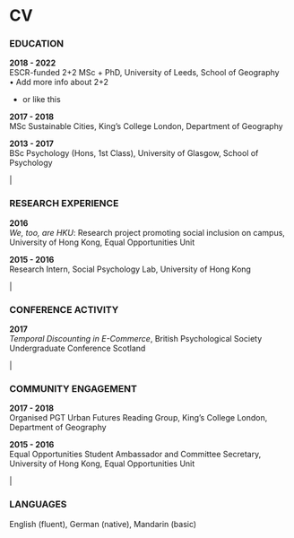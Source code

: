 # CV

### EDUCATION

**2018 - 2022**<br/>
ESCR-funded 2+2 MSc + PhD, University of Leeds, School of Geography  
•	 Add more info about 2+2
- or like this

**2017 - 2018**<br/>
MSc Sustainable Cities, King’s College London, Department of Geography


**2013 - 2017**<br/>
BSc Psychology (Hons, 1st Class), University of Glasgow, School of Psychology

|

### RESEARCH EXPERIENCE

**2016**<br/>
*We, too, are HKU*: Research project promoting social inclusion on campus, University of Hong Kong, Equal Opportunities Unit

**2015 - 2016**<br/>
Research Intern, Social Psychology Lab, University of Hong Kong

|

### CONFERENCE ACTIVITY

**2017**<br/>
*Temporal Discounting in E-Commerce*, British Psychological Society Undergraduate Conference Scotland

|

### COMMUNITY ENGAGEMENT

**2017 - 2018**<br/>
Organised PGT Urban Futures Reading Group, King’s College London, Department of Geography

**2015 - 2016**<br/>
Equal Opportunities Student Ambassador and Committee Secretary, University of Hong Kong, Equal Opportunities Unit

|

### LANGUAGES
English (fluent), German (native), Mandarin (basic)
